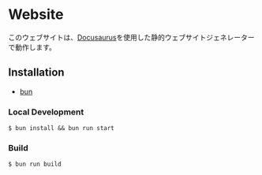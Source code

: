 # Website
このウェブサイトは、[Docusaurus](https://docusaurus.io/)を使用した静的ウェブサイトジェネレーターで動作します。

## Installation
- [bun](https://bun.sh/)

### Local Development

```
$ bun install && bun run start
```

### Build

```
$ bun run build
```
